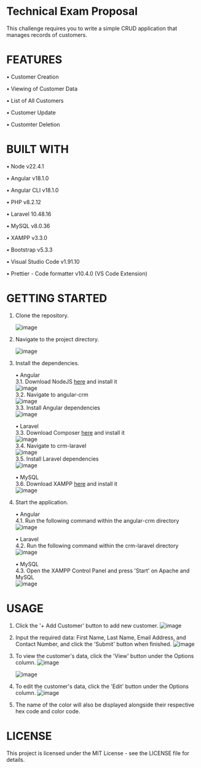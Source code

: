 # Technical Exam Proposal

This challenge requires you to write a simple CRUD application that manages records of customers. 

# FEATURES
  • Customer Creation
  
  • Viewing of Customer Data
  
  • List of All Customers
  
  • Customer Update
  
  • Customter Deletion
  
    
# BUILT WITH
  • Node v22.4.1
  
  • Angular v18.1.0
  
  • Angular CLI v18.1.0
  
  • PHP v8.2.12
  
  • Laravel 10.48.16
  
  • MySQL v8.0.36
  
  • XAMPP v3.3.0
  
  • Bootstrap v5.3.3
  
  • Visual Studio Code v1.91.10
  
  • Prettier - Code formatter v10.4.0 (VS Code Extension)
  

# GETTING STARTED

1. Clone the repository.

      ![image](https://github.com/user-attachments/assets/7d82fb8a-e8b8-47a0-b595-d09fc7a4e15a)

2. Navigate to the project directory.

      ![image](https://github.com/user-attachments/assets/0df95a46-2459-4e6b-832b-f3e651808c10)

3. Install the dependencies.

   • Angular  
       3.1. Download NodeJS [here](https://nodejs.org/en/download/package-manager) and install it  
               ![image](https://github.com/user-attachments/assets/ddaa8567-97bb-4f43-814f-9a0032f9fc01)  
       3.2. Navigate to angular-crm  
               ![image](https://github.com/user-attachments/assets/ed83fad1-1996-4ae9-b54d-9258a5ed1f7f)  
       3.3. Install Angular dependencies  
               ![image](https://github.com/user-attachments/assets/faef6da1-51c3-4658-ba03-3445241cf2c2)  
   
   • Laravel  
       3.3. Download Composer [here](https://getcomposer.org/download/) and install it  
               ![image](https://github.com/user-attachments/assets/fe6833b2-ccff-4de7-bb88-3d23849ade02)  
       3.4. Navigate to crm-laravel  
               ![image](https://github.com/user-attachments/assets/245d7169-65a1-46c9-b2a0-2792089318ce)  
       3.5. Install Laravel dependencies  
               ![image](https://github.com/user-attachments/assets/6c81c0ea-0f2b-47cb-9edd-92ed6a955212)  

   • MySQL  
       3.6. Download XAMPP [here](https://www.apachefriends.org/download.html) and install it  
               ![image](https://github.com/user-attachments/assets/10a385b7-7873-4da4-b0b4-77f1787c3a29)  

5. Start the application.

   • Angular  
       4.1. Run the following command within the angular-crm directory  
               ![image](https://github.com/user-attachments/assets/69ca41a6-b3a7-4ec2-88e8-a32496cbd662)  
   
   • Laravel  
       4.2. Run the following command within the crm-laravel directory  
               ![image](https://github.com/user-attachments/assets/8426aabe-456a-4ea7-acae-9aae79535a4b)  
   
   • MySQL  
       4.3. Open the XAMPP Control Panel and press 'Start' on Apache and MySQL  
               ![image](https://github.com/user-attachments/assets/52e099a7-0ed7-476b-9e69-60220f951812)  

# USAGE

1. Click the '+ Add Customer' button to add new customer.
    ![image](https://github.com/user-attachments/assets/cf40044b-a039-4955-993a-c1fb2f5751b7)

2. Input the required data: First Name, Last Name, Email Address, and Contact Number, and click the 'Submit' button when finished.
    ![image](https://github.com/user-attachments/assets/1a3ddbf0-e462-406e-8f63-b1883b435600)

3. To view the customer's data, click the 'View' button under the Options column.
    ![image](https://github.com/user-attachments/assets/6f43bb5b-2661-4305-a07d-5396ff2d5b1f)

    ![image](https://github.com/user-attachments/assets/bb0a6e2c-bd01-47e7-b6ab-d408873cbce6)

4. To edit the customer's data, click the 'Edit' button under the Options column.
    ![image](https://github.com/user-attachments/assets/ab853469-3379-4f11-a8d2-028e43b524c4)


5. The name of the color will also be displayed alongside their respective hex code and color code.

# LICENSE

This project is licensed under the MIT License - see the LICENSE file for details.
